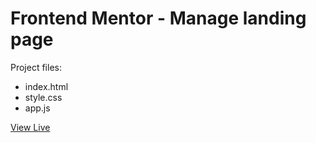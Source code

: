 # Frontend Mentor - Manage landing page

Project files:

- index.html
- style.css
- app.js

[View Live](https://glamorrr.vercel.app/easybank-landing-page)
